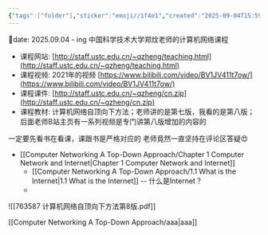 ```yaml
---
{"tags":["folder"],"sticker":"emoji//1f4e1","created":"2025-09-04T15:59","updated":"2025-09-05T19:47","dg-publish":true,"permalink":"/Computer Networking A Top-Down Approach/Computer Networking A Top-Down Approach/","dgPassFrontmatter":true,"noteIcon":""}
---
```


📅date: 2025.09.04 - ing
中国科学技术大学郑烇老师的计算机网络课程
- 课程网站: [http://staff.ustc.edu.cn/~qzheng/teaching.html](http://staff.ustc.edu.cn/~qzheng/teaching.html)
- 课程视频: 2021年的视频 [https://www.bilibili.com/video/BV1JV411t7ow/](https://www.bilibili.com/video/BV1JV411t7ow/)
- 课程课件: [http://staff.ustc.edu.cn/~qzheng/cn.zip](http://staff.ustc.edu.cn/~qzheng/cn.zip)
- 课程教材: 计算机网络自顶向下方法；老师讲的是第七版，我看的是第八版；后面老师B站主页有一系列视频是专门讲第八版增加的内容的

一定要先看书在看课，课跟书是严格对应的
老师竟然一直坚持在评论区答疑😍

- [[Computer Networking A Top-Down Approach/Chapter 1 Computer Network and Internet\|Chapter 1 Computer Network and Internet]]
	- [[Computer Networking A Top-Down Approach/1.1 What is the Internet\|1.1 What is the Internet]] -- 什么是Internet？
	- 




![[763587 计算机网络自顶向下方法第8版.pdf]]

[[Computer Networking A Top-Down Approach/aaa\|aaa]]